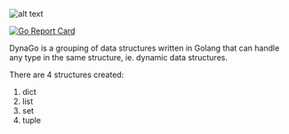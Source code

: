 ![alt text](https://github.com/dynago/dg/blob/main/assets/DynamicGoLogo.png?raw=true)

[![Go Report Card](https://goreportcard.com/badge/github.com/dynago/dg?style=flat-square)](https://goreportcard.com/report/github.com/dynago/dg)

DynaGo is a grouping of data structures written in Golang that can handle any type in the same structure, ie. dynamic data structures.

There are 4 structures created:
1. dict
2. list
3. set
4. tuple
